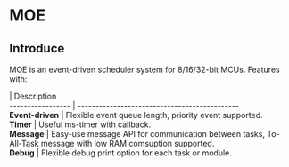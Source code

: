 # MOE
## Introduce
MOE is an event-driven scheduler system for 8/16/32-bit MCUs. Features with:   

 | Description   
----------------- | ---------------------------------------------   
**Event-driven** | Flexible event queue length, priority event supported.   
**Timer** | Useful ms-timer with callback.   
**Message** | Easy-use message API for communication between tasks, To-All-Task message with low RAM comsuption supported.   
**Debug** | Flexible debug print option for each task or module.  
